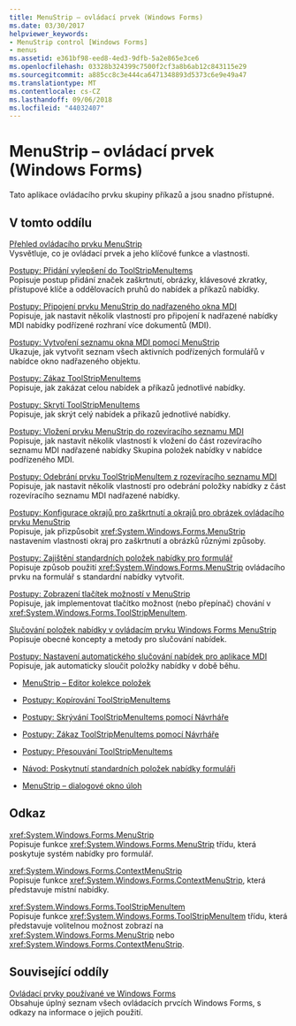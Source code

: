 ```yaml
---
title: MenuStrip – ovládací prvek (Windows Forms)
ms.date: 03/30/2017
helpviewer_keywords:
- MenuStrip control [Windows Forms]
- menus
ms.assetid: e361bf98-eed8-4ed3-9dfb-5a2e865e3ce6
ms.openlocfilehash: 03328b324399c7500f2cf3a8b6ab12c843115e29
ms.sourcegitcommit: a885cc8c3e444ca6471348893d5373c6e9e49a47
ms.translationtype: MT
ms.contentlocale: cs-CZ
ms.lasthandoff: 09/06/2018
ms.locfileid: "44032407"
---
```

# <a name="menustrip-control-windows-forms"></a>MenuStrip – ovládací prvek (Windows Forms)
Tato aplikace ovládacího prvku skupiny příkazů a jsou snadno přístupné.  
  
## <a name="in-this-section"></a>V tomto oddílu  
 [Přehled ovládacího prvku MenuStrip](../../../../docs/framework/winforms/controls/menustrip-control-overview-windows-forms.md)  
 Vysvětluje, co je ovládací prvek a jeho klíčové funkce a vlastnosti.  
  
 [Postupy: Přidání vylepšení do ToolStripMenuItems](../../../../docs/framework/winforms/controls/how-to-add-enhancements-to-toolstripmenuitems.md)  
 Popisuje postup přidání značek zaškrtnutí, obrázky, klávesové zkratky, přístupové klíče a oddělovacích pruhů do nabídek a příkazů nabídky.  
  
 [Postupy: Připojení prvku MenuStrip do nadřazeného okna MDI](../../../../docs/framework/winforms/controls/how-to-append-a-menustrip-to-an-mdi-parent-window-windows-forms.md)  
 Popisuje, jak nastavit několik vlastností pro připojení k nadřazené nabídky MDI nabídky podřízené rozhraní více dokumentů (MDI).  
  
 [Postupy: Vytvoření seznamu okna MDI pomocí MenuStrip](../../../../docs/framework/winforms/controls/how-to-create-an-mdi-window-list-with-menustrip-windows-forms.md)  
 Ukazuje, jak vytvořit seznam všech aktivních podřízených formulářů v nabídce okno nadřazeného objektu.  
  
 [Postupy: Zákaz ToolStripMenuItems](../../../../docs/framework/winforms/controls/how-to-disable-toolstripmenuitems.md)  
 Popisuje, jak zakázat celou nabídek a příkazů jednotlivé nabídky.  
  
 [Postupy: Skrytí ToolStripMenuItems](../../../../docs/framework/winforms/controls/how-to-hide-toolstripmenuitems.md)  
 Popisuje, jak skrýt celý nabídek a příkazů jednotlivé nabídky.  
  
 [Postupy: Vložení prvku MenuStrip do rozevíracího seznamu MDI](../../../../docs/framework/winforms/controls/how-to-insert-a-menustrip-into-an-mdi-drop-down-menu-windows-forms.md)  
 Popisuje, jak nastavit několik vlastností k vložení do část rozevíracího seznamu MDI nadřazené nabídky Skupina položek nabídky v nabídce podřízeného MDI.  
  
 [Postupy: Odebrání prvku ToolStripMenuItem z rozevíracího seznamu MDI](../../../../docs/framework/winforms/controls/how-to-remove-a-toolstripmenuitem-from-an-mdi-drop-down-menu-windows-forms.md)  
 Popisuje, jak nastavit několik vlastností pro odebrání položky nabídky z část rozevíracího seznamu MDI nadřazené nabídky.  
  
 [Postupy: Konfigurace okrajů pro zaškrtnutí a okrajů pro obrázek ovládacího prvku MenuStrip](../../../../docs/framework/winforms/controls/how-to-configure-menustrip-check-margins-and-image-margins.md)  
 Popisuje, jak přizpůsobit <xref:System.Windows.Forms.MenuStrip> nastavením vlastnosti okraj pro zaškrtnutí a obrázků různými způsoby.  
  
 [Postupy: Zajištění standardních položek nabídky pro formulář](../../../../docs/framework/winforms/controls/how-to-provide-standard-menu-items-to-a-form.md)  
 Popisuje způsob použití <xref:System.Windows.Forms.MenuStrip> ovládacího prvku na formulář s standardní nabídky vytvořit.  
  
 [Postupy: Zobrazení tlačítek možností v MenuStrip](../../../../docs/framework/winforms/controls/how-to-display-option-buttons-in-a-menustrip-windows-forms.md)  
 Popisuje, jak implementovat tlačítko možnost (nebo přepínač) chování v <xref:System.Windows.Forms.ToolStripMenuItem>.  
  
 [Slučování položek nabídky v ovládacím prvku Windows Forms MenuStrip](../../../../docs/framework/winforms/controls/merging-menu-items-in-the-windows-forms-menustrip-control.md)  
 Popisuje obecné koncepty a metody pro slučování nabídek.  
  
 [Postupy: Nastavení automatického slučování nabídek pro aplikace MDI](../../../../docs/framework/winforms/controls/how-to-set-up-automatic-menu-merging-for-mdi-applications.md)  
 Popisuje, jak automaticky sloučit položky nabídky v době běhu.  
  
-   [MenuStrip – Editor kolekce položek](https://msdn.microsoft.com/library/ms233625\(v=vs.110\))  
  
-   [Postupy: Kopírování ToolStripMenuItems](how-to-copy-toolstripmenuitems.md)  
  
-   [Postupy: Skrývání ToolStripMenuItems pomocí Návrháře](how-to-hide-toolstripmenuitems-using-the-designer.md)  
  
-   [Postupy: Zákaz ToolStripMenuItems pomocí Návrháře](how-to-disable-toolstripmenuitems-using-the-designer.md)  
  
-   [Postupy: Přesouvání ToolStripMenuItems](how-to-move-toolstripmenuitems.md)  
  
-   [Návod: Poskytnutí standardních položek nabídky formuláři](walkthrough-providing-standard-menu-items-to-a-form.md)  
  
-   [MenuStrip – dialogové okno úloh](https://msdn.microsoft.com/library/ms233645\(v=vs.110\))  
  
## <a name="reference"></a>Odkaz  
 <xref:System.Windows.Forms.MenuStrip>  
 Popisuje funkce <xref:System.Windows.Forms.MenuStrip> třídu, která poskytuje systém nabídky pro formulář.  
  
 <xref:System.Windows.Forms.ContextMenuStrip>  
 Popisuje funkce <xref:System.Windows.Forms.ContextMenuStrip>, která představuje místní nabídky.  
  
 <xref:System.Windows.Forms.ToolStripMenuItem>  
 Popisuje funkce <xref:System.Windows.Forms.ToolStripMenuItem> třídu, která představuje volitelnou možnost zobrazí na <xref:System.Windows.Forms.MenuStrip> nebo <xref:System.Windows.Forms.ContextMenuStrip>.  
  
## <a name="related-sections"></a>Související oddíly  
 [Ovládací prvky používané ve Windows Forms](../../../../docs/framework/winforms/controls/controls-to-use-on-windows-forms.md)  
 Obsahuje úplný seznam všech ovládacích prvcích Windows Forms, s odkazy na informace o jejich použití.
